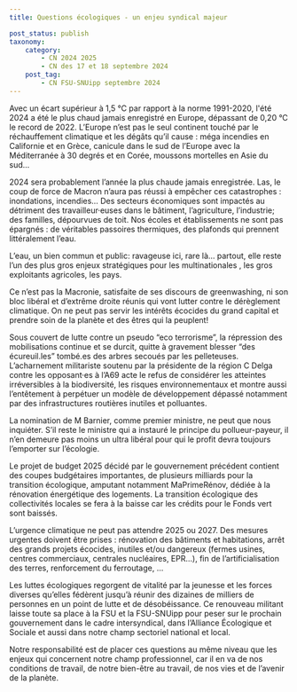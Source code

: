 ```yaml
---
title: Questions écologiques - un enjeu syndical majeur

post_status: publish
taxonomy:
    category:
        - CN 2024 2025
        - CN des 17 et 18 septembre 2024
    post_tag:
        - CN FSU-SNUipp septembre 2024
---
```


Avec un écart supérieur à 1,5 °C par rapport à la norme 1991-2020, l'été 2024 a été le plus chaud jamais enregistré en Europe, dépassant de 0,20 °C le record de 2022. L’Europe n’est pas le seul continent touché par le réchauffement climatique et les dégâts qu’il cause : méga incendies en Californie et en Grèce, canicule dans le sud de l’Europe avec la Méditerranée à 30 degrés et en Corée, moussons mortelles en Asie du sud...

2024 sera probablement l’année la plus chaude jamais enregistrée. Las, le coup de force de Macron n’aura pas réussi à empêcher ces catastrophes : inondations, incendies… Des secteurs économiques sont impactés au détriment des travailleur·euses dans le bâtiment, l’agriculture, l’industrie; des familles, dépourvues de toit. Nos écoles et établissements ne sont pas épargnés : de véritables passoires thermiques, des plafonds qui prennent littéralement l’eau.

L’eau, un bien commun et public: ravageuse ici, rare là… partout, elle reste l’un des plus gros enjeux stratégiques pour les multinationales , les gros exploitants agricoles, les pays.

Ce n’est pas la Macronie, satisfaite de ses discours de greenwashing, ni son bloc libéral et d’extrême droite réunis qui vont lutter contre le dérèglement climatique. On ne peut pas servir les intérêts écocides du grand capital et prendre soin de la planète et des êtres qui la peuplent!

Sous couvert de lutte contre un pseudo “eco terrorisme”, la répression des mobilisations continue et se durcit, quitte à gravement blesser “des écureuil.les” tombé.es des arbres secoués par les pelleteuses. L’acharnement militariste soutenu par la présidente de la région C Delga contre les opposant·es à l’A69 acte le refus de considérer les atteintes irréversibles à la biodiversité, les risques environnementaux et montre aussi l’entêtement à perpétuer un modèle de développement dépassé notamment par des infrastructures routières inutiles et polluantes.

La nomination de M Barnier, comme premier ministre, ne peut que nous inquiéter. S’il reste le ministre qui a instauré le principe du pollueur-payeur, il n’en demeure pas moins un ultra libéral pour qui le profit devra toujours l’emporter sur l’écologie.

Le projet de budget 2025 décidé par le gouvernement précédent contient des coupes budgétaires importantes, de plusieurs milliards pour la transition écologique, amputant notamment MaPrimeRénov, dédiée à la rénovation énergétique des logements. La transition écologique des collectivités locales se fera à la baisse car les crédits pour le Fonds vert sont baissés.

L’urgence climatique ne peut pas attendre 2025 ou 2027. Des mesures urgentes doivent être prises : rénovation des bâtiments et habitations, arrêt des grands projets écocides, inutiles et/ou dangereux (fermes usines, centres commerciaux, centrales nucléaires, EPR…), fin de l’artificialisation des terres, renforcement du ferroutage, …

Les luttes écologiques regorgent de vitalité par la jeunesse et les forces diverses qu’elles fédèrent jusqu’à réunir des dizaines de milliers de personnes en un point de lutte et de désobéissance. Ce renouveau militant laisse toute sa place à la FSU et la FSU-SNUipp pour peser sur le prochain gouvernement dans le cadre intersyndical, dans l’Alliance Écologique et Sociale et aussi dans notre champ sectoriel national et local.

Notre responsabilité est de placer ces questions au même niveau que les enjeux qui concernent notre champ professionnel, car il en va de nos conditions de travail, de notre bien-être au travail, de nos vies et de l’avenir de la planète.
